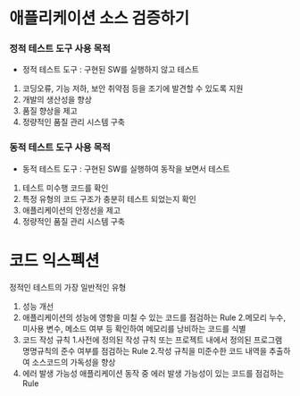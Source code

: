 # 애플리케이션 소스 검증하기

### 정적 테스트 도구 사용 목적
- 정적 테스트 도구 : 구현된 SW를 실행하지 않고 테스트

1. 코딩오류, 기능 저하, 보안 취약점 등을 조기에 발견할 수 있도록 지원
2. 개발의 생산성을 향상
3. 품질 향상을 제고
4. 정량적인 품질 관리 시스템 구축
   

### 동적 테스트 도구 사용 목적
- 동적 테스트 도구 : 구현된 SW를 실행하여 동작을 보면서 테스트

1. 테스트 미수행 코드를 확인
2. 특정 유형의 코드 구조가 충분히 테스트 되었는지 확인
3. 애플리케이션의 안정선을 제고
4. 정량적인 품질 관리 시스템 구축


# 코드 익스펙션
정적인 테스트의 가장 일반적인 유형

1. 성능 개선
  1. 애플리케이션의 성능에 영항을 미칠 수 있는 코드를 점검하는 Rule
  2.메모리 누수, 미사용 변수, 메소드 여부 등 확인하여 메모리를 낭비하는 코드를 식별
2. 코드 작성 규칙
  1.사전에 정의된 작성 규칙 또는 프로젝트 내에서 정의된 프로그램 명명규칙의 준수 여부를 점검하는 Rule
  2.작성 규칙을 미준수한 코드 내역을 추출하여 소스코드의 가독성을 향상
3. 에러 발생 가능성
  애플리케이션 동작 중 에러 발생 가능성이 있는 코드를 점검하는 Rule

